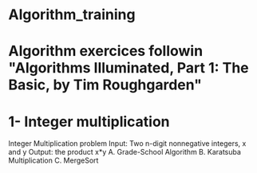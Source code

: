 # Algorithm_training
Algorithm exercices followin "Algorithms Illuminated, Part 1: The Basic, by Tim Roughgarden"
=========================
1- Integer multiplication
==========================
Integer Multiplication problem 
Input: Two n-digit nonnegative integers, x and y
Output: the product x*y
A. Grade-School Algorithm
B. Karatsuba Multiplication
C. MergeSort

